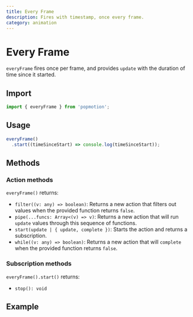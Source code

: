 ```yaml
---
title: Every Frame
description: Fires with timestamp, once every frame.
category: animation
---
```


# Every Frame

`everyFrame` fires once per frame, and provides `update` with the duration of time since it started.

<TOC />

## Import

```javascript
import { everyFrame } from 'popmotion';
```

## Usage

```javascript
everyFrame()
  .start((timeSinceStart) => console.log(timeSinceStart));
```

## Methods

### Action methods

`everyFrame()` returns:

- `filter((v: any) => boolean)`: Returns a new action that filters out values when the provided function returns `false`.
- `pipe(...funcs: Array<(v) => v)`: Returns a new action that will run `update` values through this sequence of functions.
- `start(update | { update, complete })`: Starts the action and returns a subscription.
- `while((v: any) => boolean)`: Returns a new action that will `complete` when the provided function returns `false`.


### Subscription methods

`everyFrame().start()` returns:

- `stop(): void`

## Example

<CodePen id="XzYJvP" />
